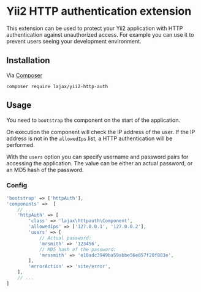 # Yii2 HTTP authentication extension

This extension can be used to protect your Yii2 application with HTTP authentication against
unauthorized access. For example you can use it to prevent users seeing your development environment. 

## Installation

Via [Composer](http://getcomposer.org/download/)

```
composer require lajax/yii2-http-auth
```

## Usage

You need to `bootstrap` the component on the start of the application. 

On execution the component will check the IP address of the user. If the IP address is not in the
`allowedIps` list, a HTTP authentication will be performed.

With the `users` option you can specify username and password pairs for accessing the application.
The value can be either an actual password, or an MD5 hash of the password. 


### Config

```php
'bootstrap' => ['httpAuth'],
'components' =>  [
    // ...
    'httpAuth' => [
        'class' => 'lajax\httpauth\Component',
        'allowedIps' => ['127.0.0.1', '127.0.0.2'],
        'users' => [
            // Actual password:
            'mrsmith' => '123456',
            // MD5 hash of the password:
            'mrssmith' => 'e10adc3949ba59abbe56e057f20f883e',
        ],
        'errorAction' => 'site/error',
    ],
    // ...
]
```
